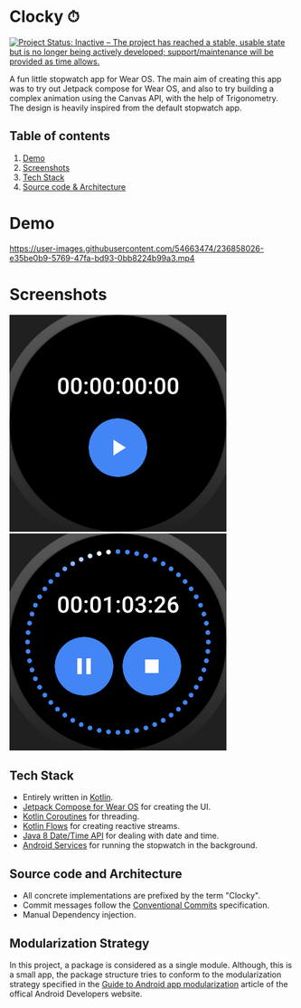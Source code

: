 # Clocky ⏱ 
[![Project Status: Inactive – The project has reached a stable, usable state but is no longer being actively developed; support/maintenance will be provided as time allows.](https://www.repostatus.org/badges/latest/inactive.svg)](https://www.repostatus.org/#inactive)

A fun little stopwatch app for Wear OS. The main aim of creating this app was to try out Jetpack compose for Wear OS, and also to try building a
complex animation using the Canvas API, with the help of Trigonometry. The design is heavily inspired from the default stopwatch app. 

## Table of contents
1. [Demo](#demo)
2. [Screenshots](#screenshots)
3. [Tech Stack](#tech-stack)
4. [Source code & Architecture](#source-code-and-architecture)

# Demo
https://user-images.githubusercontent.com/54663474/236858026-e35be0b9-5769-47fa-bd93-0bb8224b99a3.mp4

# Screenshots
![screenshot_of_stopwatch_in_reset_state](screenshots/reset.png) &nbsp; &nbsp; ![screenshot_of_stopwatch_in_running_state](screenshots/running.png)

## Tech Stack
- Entirely written in [Kotlin](https://kotlinlang.org/).
- [Jetpack Compose for Wear OS](https://developer.android.com/training/wearables/compose) for creating the UI.
- [Kotlin Coroutines](https://kotlinlang.org/docs/reference/coroutines/coroutines-guide.html) for threading.
- [Kotlin Flows](https://developer.android.com/kotlin/flow) for creating reactive streams.
- [Java 8 Date/Time API](https://www.oracle.com/technical-resources/articles/java/jf14-date-time.html) for dealing with date and time.
- [Android Services](https://developer.android.com/guide/components/services) for running the stopwatch in the background.

## Source code and Architecture
- All concrete implementations are prefixed by the term "Clocky".
- Commit messages follow the [Conventional Commits](https://www.conventionalcommits.org/en/v1.0.0/) specification.
- Manual Dependency injection.

## Modularization Strategy
In this project, a package is considered as a single module. Although, this is a small app, the package structure tries to conform to the modularization strategy specified in the 
[Guide to Android app modularization](https://developer.android.com/topic/modularization) article of the offical Android Developers website.
